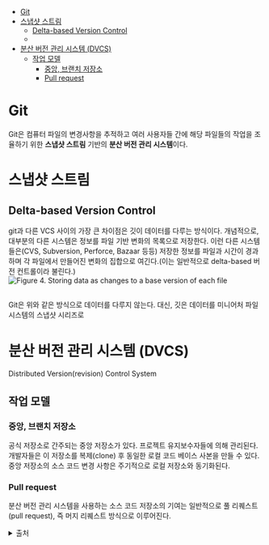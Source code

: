 - [Git](#git)
- [스냅샷 스트림](#스냅샷-스트림)
  - [Delta-based Version Control](#delta-based-version-control)
  - [](#)
- [분산 버전 관리 시스템 (DVCS)](#분산-버전-관리-시스템-dvcs)
  - [작업 모델](#작업-모델)
    - [중앙, 브랜치 저장소](#중앙-브랜치-저장소)
    - [Pull request](#pull-request)

# Git
Git은 컴퓨터 파일의 변경사항을 추적하고 여러 사용자들 간에 해당 파일들의 작업을 조율하기 위한 **스냅샷 스트림** 기반의 **분산 버전 관리 시스템**이다.


# 스냅샷 스트림
## Delta-based Version Control
git과 다른 VCS 사이의 가장 큰 차이점은 깃이 데이터를 다루는 방식이다. 개념적으로, 대부분의 다른 시스템은 정보를 파일 기반 변화의 목록으로 저장한다. 이런 다른 시스템들은(CVS, Subversion, Perforce, Bazaar 등등) 저장한 정보를 파일과 시간이 경과하며 각 파일에서 만들어진 변화의 집합으로 여긴다.(이는 일반적으로 delta-based 버전 컨트롤이라 불린다.)
![Figure 4. Storing data as changes to a base version of each file](https://git-scm.com/book/en/v2/images/deltas.png)

## 
Git은 위와 같은 방식으로 데이터를 다루지 않는다. 대신, 깃은 데이터를 미니어처 파일 시스템의 스냅샷 시리즈로  

# 분산 버전 관리 시스템 (DVCS)
Distributed Version(revision) Control System

## 작업 모델
### 중앙, 브랜치 저장소
공식 저장소로 간주되는 중앙 저장소가 있다. 프로젝트 유지보수자들에 의해 관리된다. 개발자들은 이 저장소를 복제(clone) 후 동일한 로컬 코드 베이스 사본을 만들 수 있다. 중앙 저장소의 소스 코드 변경 사항은 주기적으로 로컬 저장소와 동기화된다.

### Pull request
분산 버전 관리 시스템을 사용하는 소스 코드 저장소의 기여는 일반적으로 풀 리퀘스트(pull request), 즉 머지 리퀘스트 방식으로 이루어진다.




<details closed>
<summary>출처</summary>

* [분산 버전 관리 wiki](https://ko.wikipedia.org/wiki/%EB%B6%84%EC%82%B0_%EB%B2%84%EC%A0%84_%EA%B4%80%EB%A6%AC)
* [깃 wiki](https://ko.wikipedia.org/wiki/%EA%B9%83_(%EC%86%8C%ED%94%84%ED%8A%B8%EC%9B%A8%EC%96%B4))
* [스냅샷 스트림](https://git-scm.com/book/en/v2/Getting-Started-What-is-Git%3F#:~:text=more%20like%20a-,stream%20of%20snapshots,-.)

</details>
